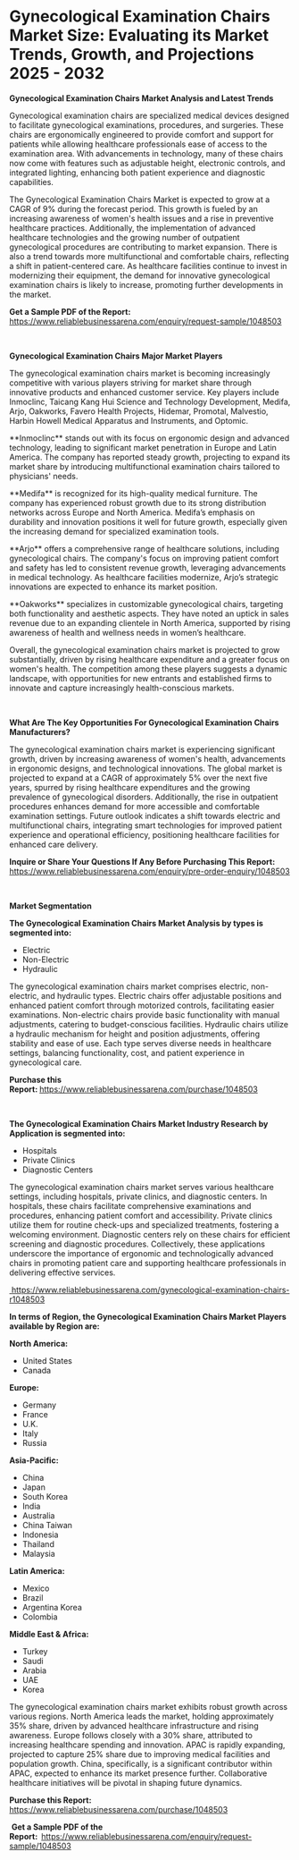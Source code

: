 <p><h1>Gynecological Examination Chairs Market Size: Evaluating its Market Trends, Growth, and Projections 2025 - 2032</h1></p><p><strong>Gynecological Examination Chairs Market Analysis and Latest Trends</strong></p>
<p><p>Gynecological examination chairs are specialized medical devices designed to facilitate gynecological examinations, procedures, and surgeries. These chairs are ergonomically engineered to provide comfort and support for patients while allowing healthcare professionals ease of access to the examination area. With advancements in technology, many of these chairs now come with features such as adjustable height, electronic controls, and integrated lighting, enhancing both patient experience and diagnostic capabilities.</p><p>The Gynecological Examination Chairs Market is expected to grow at a CAGR of 9% during the forecast period. This growth is fueled by an increasing awareness of women's health issues and a rise in preventive healthcare practices. Additionally, the implementation of advanced healthcare technologies and the growing number of outpatient gynecological procedures are contributing to market expansion. There is also a trend towards more multifunctional and comfortable chairs, reflecting a shift in patient-centered care. As healthcare facilities continue to invest in modernizing their equipment, the demand for innovative gynecological examination chairs is likely to increase, promoting further developments in the market.</p></p>
<p><strong>Get a Sample PDF of the Report:&nbsp;</strong> <a href="https://www.reliablebusinessarena.com/enquiry/request-sample/1048503?utm_campaign=3164&utm_medium=2&utm_source=Github&utm_content=ia&utm_term=13042025&utm_id=gynecological-examination-chairs">https://www.reliablebusinessarena.com/enquiry/request-sample/1048503</a></p>
<p>&nbsp;</p>
<p><strong>Gynecological Examination Chairs Major Market Players</strong></p>
<p><p>The gynecological examination chairs market is becoming increasingly competitive with various players striving for market share through innovative products and enhanced customer service. Key players include Inmoclinc, Taicang Kang Hui Science and Technology Development, Medifa, Arjo, Oakworks, Favero Health Projects, Hidemar, Promotal, Malvestio, Harbin Howell Medical Apparatus and Instruments, and Optomic.</p><p>**Inmoclinc** stands out with its focus on ergonomic design and advanced technology, leading to significant market penetration in Europe and Latin America. The company has reported steady growth, projecting to expand its market share by introducing multifunctional examination chairs tailored to physicians' needs.</p><p>**Medifa** is recognized for its high-quality medical furniture. The company has experienced robust growth due to its strong distribution networks across Europe and North America. Medifa’s emphasis on durability and innovation positions it well for future growth, especially given the increasing demand for specialized examination tools.</p><p>**Arjo** offers a comprehensive range of healthcare solutions, including gynecological chairs. The company's focus on improving patient comfort and safety has led to consistent revenue growth, leveraging advancements in medical technology. As healthcare facilities modernize, Arjo’s strategic innovations are expected to enhance its market position.</p><p>**Oakworks** specializes in customizable gynecological chairs, targeting both functionality and aesthetic aspects. They have noted an uptick in sales revenue due to an expanding clientele in North America, supported by rising awareness of health and wellness needs in women’s healthcare.</p><p>Overall, the gynecological examination chairs market is projected to grow substantially, driven by rising healthcare expenditure and a greater focus on women's health. The competition among these players suggests a dynamic landscape, with opportunities for new entrants and established firms to innovate and capture increasingly health-conscious markets.</p></p>
<p>&nbsp;</p>
<p><strong>What Are The Key Opportunities For Gynecological Examination Chairs Manufacturers?</strong></p>
<p><p>The gynecological examination chairs market is experiencing significant growth, driven by increasing awareness of women's health, advancements in ergonomic designs, and technological innovations. The global market is projected to expand at a CAGR of approximately 5% over the next five years, spurred by rising healthcare expenditures and the growing prevalence of gynecological disorders. Additionally, the rise in outpatient procedures enhances demand for more accessible and comfortable examination settings. Future outlook indicates a shift towards electric and multifunctional chairs, integrating smart technologies for improved patient experience and operational efficiency, positioning healthcare facilities for enhanced care delivery.</p></p>
<p><strong>Inquire or Share Your Questions If Any Before Purchasing This Report:</strong> <a href="https://www.reliablebusinessarena.com/enquiry/pre-order-enquiry/1048503?utm_campaign=3164&utm_medium=2&utm_source=Github&utm_content=ia&utm_term=13042025&utm_id=gynecological-examination-chairs">https://www.reliablebusinessarena.com/enquiry/pre-order-enquiry/1048503</a></p>
<p>&nbsp;</p>
<p><strong>Market Segmentation</strong></p>
<p><strong>The Gynecological Examination Chairs Market Analysis by types is segmented into:</strong></p>
<p><ul><li>Electric</li><li>Non-Electric</li><li>Hydraulic</li></ul></p>
<p><p>The gynecological examination chairs market comprises electric, non-electric, and hydraulic types. Electric chairs offer adjustable positions and enhanced patient comfort through motorized controls, facilitating easier examinations. Non-electric chairs provide basic functionality with manual adjustments, catering to budget-conscious facilities. Hydraulic chairs utilize a hydraulic mechanism for height and position adjustments, offering stability and ease of use. Each type serves diverse needs in healthcare settings, balancing functionality, cost, and patient experience in gynecological care.</p></p>
<p><strong>Purchase this Report:&nbsp;</strong><a href="https://www.reliablebusinessarena.com/purchase/1048503?utm_campaign=3164&utm_medium=2&utm_source=Github&utm_content=ia&utm_term=13042025&utm_id=gynecological-examination-chairs">https://www.reliablebusinessarena.com/purchase/1048503</a></p>
<p>&nbsp;</p>
<p><strong>The Gynecological Examination Chairs Market Industry Research by Application is segmented into:</strong></p>
<p><ul><li>Hospitals</li><li>Private Clinics</li><li>Diagnostic Centers</li></ul></p>
<p><p>The gynecological examination chairs market serves various healthcare settings, including hospitals, private clinics, and diagnostic centers. In hospitals, these chairs facilitate comprehensive examinations and procedures, enhancing patient comfort and accessibility. Private clinics utilize them for routine check-ups and specialized treatments, fostering a welcoming environment. Diagnostic centers rely on these chairs for efficient screening and diagnostic procedures. Collectively, these applications underscore the importance of ergonomic and technologically advanced chairs in promoting patient care and supporting healthcare professionals in delivering effective services.</p></p>
<p><a href="https://www.reliablebusinessarena.com/gynecological-examination-chairs-r1048503?utm_campaign=3164&utm_medium=2&utm_source=Github&utm_content=ia&utm_term=13042025&utm_id=gynecological-examination-chairs">&nbsp;https://www.reliablebusinessarena.com/gynecological-examination-chairs-r1048503</a></p>
<p><strong>In terms of Region, the Gynecological Examination Chairs Market Players available by Region are:</strong></p>
<p>
    <p> <strong> North America: </strong>
        <ul>
            <li>United States</li>
            <li>Canada</li>
        </ul>
        </p> 
    <p> <strong> Europe: </strong>
        <ul>
            <li>Germany</li>
            <li>France</li>
            <li>U.K.</li>
            <li>Italy</li>
            <li>Russia</li>
        </ul>
        </p> 
    <p> <strong> Asia-Pacific: </strong>
        <ul>
            <li>China</li>
            <li>Japan</li>
            <li>South Korea</li>
            <li>India</li>
            <li>Australia</li>
            <li>China Taiwan</li>
            <li>Indonesia</li>
            <li>Thailand</li>
            <li>Malaysia</li>
        </ul>
        </p> 
    <p> <strong> Latin America: </strong>
        <ul>
            <li>Mexico</li>
            <li>Brazil</li>
            <li>Argentina Korea</li>
            <li>Colombia</li>
        </ul>
        </p> 
    <p> <strong> Middle East & Africa: </strong>
        <ul>
            <li>Turkey</li>
            <li>Saudi</li>
            <li>Arabia</li>
            <li>UAE</li>
            <li>Korea</li>
        </ul>
    </p>
    </p>
<p><p>The gynecological examination chairs market exhibits robust growth across various regions. North America leads the market, holding approximately 35% share, driven by advanced healthcare infrastructure and rising awareness. Europe follows closely with a 30% share, attributed to increasing healthcare spending and innovation. APAC is rapidly expanding, projected to capture 25% share due to improving medical facilities and population growth. China, specifically, is a significant contributor within APAC, expected to enhance its market presence further. Collaborative healthcare initiatives will be pivotal in shaping future dynamics.</p></p>
<p><strong>Purchase this Report: </strong><a href="https://www.reliablebusinessarena.com/purchase/1048503?utm_campaign=3164&utm_medium=2&utm_source=Github&utm_content=ia&utm_term=13042025&utm_id=gynecological-examination-chairs">https://www.reliablebusinessarena.com/purchase/1048503</a></p>
<p>&nbsp;<strong>Get a Sample PDF of the Report:&nbsp;&nbsp;</strong><a href="https://www.reliablebusinessarena.com/enquiry/request-sample/1048503?utm_campaign=3164&utm_medium=2&utm_source=Github&utm_content=ia&utm_term=13042025&utm_id=gynecological-examination-chairs">https://www.reliablebusinessarena.com/enquiry/request-sample/1048503</a></p>
<p><strong></strong></p>
<p><p></p><p></p><p></p></p>